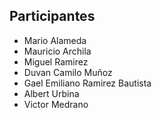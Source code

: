 ## Participantes

 + Mario Alameda
 + Mauricio Archila
 + Miguel Ramirez
 + Duvan Camilo Muñoz
 + Gael Emiliano Ramirez Bautista
 + Albert Urbina
 + Victor Medrano